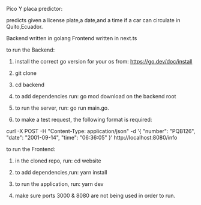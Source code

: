
Pico Y placa predictor:

predicts given a license plate,a date,and a time if a car can circulate in Quito,Ecuador. 

Backend written in golang
Frontend written in next.ts 

to run the Backend:


1. install the correct go version for your os from: https://go.dev/doc/install

2. git clone 

3. cd backend

4. to add dependencies run:  go mod download on the backend root 

5. to run the server, run: go run main.go.

6. to make a test request, the following format is required: 

curl -X POST -H "Content-Type: application/json" -d '{
    "number": "PQB126",
    "date": "2001-09-14",
    "time": "06:36:05"
}' http://localhost:8080/info

to run the Frontend:
1. in the cloned repo, run: cd website

2. to add dependencies,run: yarn install 

3. to run the application, run: yarn dev 

4. make sure ports 3000 & 8080 are not being used in order to run. 
